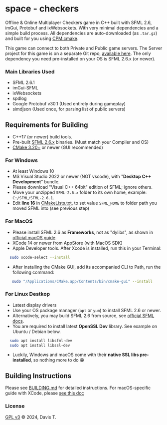 # space - checkers

Offline & Online Multiplayer Checkers game in C++ built with SFML 2.6, imGui, Protobuf and ixWebsockets. With very minimal dependencies
and a simple build process. All dependencies are auto-downloaded (as `.tar.gz`) and built for you using [CPM.cmake](https://github.com/cpm-cmake/CPM.cmake).

This game can connect to both Private and Public game servers. The Server project for this game is on a separate Git repo, [available here](https://github.com/Longwater1234/checkers-backend).
The only dependency you need pre-installed on your OS is SFML 2.6.x (or newer).

### Main Libraries Used

- SFML 2.6.1
- imGui-SFML
- ixWebsockets
- spdlog
- Google Protobuf v30.1 (Used entirely during gameplay)
- simdjson (Used once, for parsing list of public servers)

## Requirements for Building

- C++17 (or newer) build tools.
- Pre-built [SFML 2.6.x](https://www.sfml-dev.org/download/sfml/2.6.1/) binaries. (Must match your Compiler and OS)
- [CMake 3.20+](https://cmake.org/download/) or newer (GUI recommended)

### For Windows

- At least Windows 10
- MS Visual Studio 2022 or newer (NOT vscode), with "**Desktop C++ Development**" bundle.
- Please download "Visual C++ 64bit" edition of SFML; ignore others.
- Move your unzipped `SFML-2.6.x` folder to its own home, example: `C:/SFML/SFML-2.6.1`.
- Edit **line 16** in [CMakeLists.txt](CMakeLists.txt), to set value `SFML_HOME` to folder path you moved SFML into (see
  previous step)

### For MacOS

- Please install SFML 2.6 as **Frameworks**, not as "dylibs", as shown in [official macOS guide](https://www.sfml-dev.org/tutorials/2.6/start-osx.php).
- XCode 14 or newer from AppStore (with MacOS SDK)
- Apple Developer tools. After Xcode is installed, run this in your Terminal:

```bash
  sudo xcode-select --install
```

- After installing the CMake GUI, add its accompanied CLI to Path, run the following command:

```bash
   sudo "/Applications/CMake.app/Contents/bin/cmake-gui" --install
```

### For Linux Destkop

- Latest display drivers
- Use your OS package manager (`apt` or `yum`) to install SFML 2.6 or newer.
- Alternatively, you may build SFML 2.6 from source, see [official SFML docs](https://www.sfml-dev.org/tutorials/2.6/start-linux.php).
- You are required to install latest **OpenSSL Dev** library. See example on Ubuntu / Debian below.

```bash
  sudo apt install libsfml-dev
  sudo apt install libssl-dev
```

- Luckily, Windows and macOS come with their **native SSL libs pre-installed**, so nothing more to do 😁

## Building Instructions

Please see [BUILDING.md](BUILDING.md) for detailed instructions. For macOS-specific guide with XCode, please [see this doc](cmake/README.md)

### License

[GPL v3](LICENSE) &copy; 2024, Davis T.

